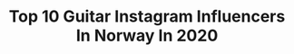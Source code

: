 ---
title: Top 10 Guitar Instagram Influencers In Norway In 2020
description: >-
  Find top guitar Instagram influencers in Norway in 2020. Most popular hashtags: #norway #music #repost #guitar.
platform: Instagram
profiles:
  - username: "leprous_toro"
    fullname: >-
      Tor Oddmund Suhrke
    location: "Norway"
    followers: 8536
    engagement: 947
    commentsToLikes: 0.017564
    avatar: "https://scontent-atl3-1.cdninstagram.com/v/t51.2885-19/s320x320/21436124_1803544149936424_4646157924161290240_a.jpg?_nc_ht=scontent-atl3-1.cdninstagram.com&_nc_ohc=JElgctg9m5AAX8KQv9O&oh=d7fe5f9a3ed6f6346a83d1fe5fb34ea4&oe=5EBB21D3"
    verified: false
    hashtags: ""
  - username: "jarlebernhoft"
    fullname: >-
      Bernhoft
    location: "Norway"
    followers: 27458
    engagement: 527
    commentsToLikes: 0.039445
    avatar: "https://scontent-atl3-1.cdninstagram.com/v/t51.2885-19/s320x320/78942615_443866106329750_3890538065713692672_n.jpg?_nc_ht=scontent-atl3-1.cdninstagram.com&_nc_ohc=Fej5n0jC_T8AX9ef7ZR&oh=770746151169fed648d897e7ed866490&oe=5EBA2AED"
    verified: true
    hashtags: "#live, #bataclan, #nikonfr, #evansdrumheads"
  - username: "teloch.mayhem"
    fullname: >-
      𝕸𝖔𝖗𝖙𝖊𝖓 𝕭𝖊𝖗𝖌𝖊𝖙𝖔𝖓 𝕴𝖛𝖊𝖗𝖘𝖊𝖓
    location: "Norway"
    followers: 41968
    engagement: 540
    commentsToLikes: 0.018766
    avatar: "https://scontent-ams4-1.cdninstagram.com/v/t51.2885-19/s150x150/30926963_1898243790474434_302321558259499008_n.jpg?_nc_ht=scontent-ams4-1.cdninstagram.com&_nc_ohc=dtTNr6X2DS8AX-dj1Mk&oh=4109353b38e1dff2b963ab5f55fa7434&oe=5EB457A0"
    verified: true
    hashtags: "#oslo, #acrylicpainting, #blackmetalgirl, #occult"
  - username: "toradaa"
    fullname: >-
      Tora Dahle Aagård
    location: "Norway"
    followers: 113395
    engagement: 719
    commentsToLikes: 0.031343
    avatar: "https://scontent-lhr8-1.cdninstagram.com/v/t51.2885-19/s320x320/68843278_2460208027434160_7954353142420733952_n.jpg?_nc_ht=scontent-lhr8-1.cdninstagram.com&_nc_ohc=kprFKA-x3qUAX93T7Hu&oh=7afa8154a3b5407bf8bc1e124e5dfcdc&oe=5EBB37BB"
    verified: false
    hashtags: "#vultures, #pickupmusic, #fenderstratocaster, #guitarcover"
  - username: "felicitysaxophonist"
    fullname: >-
      F ｅｌｉｃｉｔｙ
    location: "Norway"
    followers: 11798
    engagement: 377
    commentsToLikes: 0.036452
    avatar: "https://scontent-ams4-1.cdninstagram.com/v/t51.2885-19/s320x320/88650354_529938827902633_3596657960731803648_n.jpg?_nc_ht=scontent-ams4-1.cdninstagram.com&_nc_ohc=YEdvXEtsp0sAX90Gc7o&oh=dbc12feb83cb107f93278615390d9691&oe=5E9FABE0"
    verified: false
    hashtags: "#celebration, #norway, #needmusic, #sequins"
  - username: "hoelsveen"
    fullname: >-
      Torbjørn Auale Hoelsveen
    location: "Norway"
    followers: 93896
    engagement: 579
    commentsToLikes: 0.032151
    avatar: "https://scontent-lhr8-1.cdninstagram.com/v/t51.2885-19/s320x320/20902357_1991612641057821_5541693239993565184_a.jpg?_nc_ht=scontent-lhr8-1.cdninstagram.com&_nc_ohc=ZWPkleqtZvUAX9kykJq&oh=1755e4a6b8547e0f2f08ccaeed0ba7e8&oe=5EBC4FEF"
    verified: false
    hashtags: "#guitarskills, #fenderguitars, #hoelsveen, #andersonguitarworks"
  - username: "elfpirate"
    fullname: >-
      The Elf-Pirate, King of Nerds
    location: "Norway"
    followers: 37452
    engagement: 248
    commentsToLikes: 0.017321
    avatar: "https://scontent-amt2-1.cdninstagram.com/v/t51.2885-19/s320x320/69775083_430271734257848_8606559998085955584_n.jpg?_nc_ht=scontent-amt2-1.cdninstagram.com&_nc_ohc=SmOFNqBLHuwAX8nFvhx&oh=95145a03e619be75b6cb113b2f960a95&oe=5EB33B20"
    verified: false
    hashtags: "#intense, #naturephotos, #december, #epic"
  - username: "ihsahnofficial"
    fullname: >-
      Ihsahnofficial
    location: "Norway"
    followers: 49698
    engagement: 443
    commentsToLikes: 0.017909
    avatar: "https://scontent-lhr8-1.cdninstagram.com/v/t51.2885-19/s320x320/12093535_1153079134704291_1222724445_a.jpg?_nc_ht=scontent-lhr8-1.cdninstagram.com&_nc_ohc=epGKtayVyLUAX8N6zIN&oh=89b8855732b159b488b7612da2ec68af&oe=5EBAAF9A"
    verified: true
    hashtags: "#incinerationfest, #quantumindustriesinc, #guitarcase, #professional"
  - username: "gunnar_v_tattoo"
    fullname: >-
      Gunnar V Tattoo
    location: "Norway"
    followers: 79848
    engagement: 109
    commentsToLikes: 0.014994
    avatar: "https://scontent-ams4-1.cdninstagram.com/v/t51.2885-19/s320x320/50310351_2296535493899777_6858370474523492352_n.jpg?_nc_ht=scontent-ams4-1.cdninstagram.com&_nc_ohc=4HvLm008AMsAX8j1_T_&oh=456a32982660312287174717809ed290&oe=5EB297EA"
    verified: false
    hashtags: "#bodyartmag, #figurativepainting, #oiloncanvas, #oilart"
---